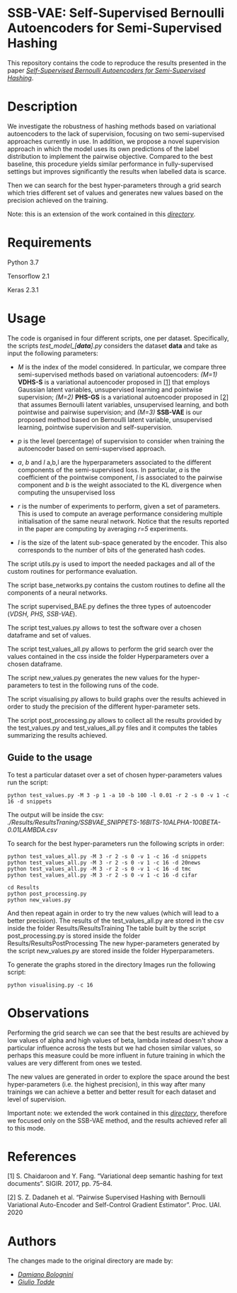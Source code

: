 # SSB-VAE: Self-Supervised Bernoulli Autoencoders for Semi-Supervised Hashing

This repository contains the code to reproduce the results presented in the paper 
[*Self-Supervised Bernoulli Autoencoders for Semi-Supervised Hashing*](https://arxiv.org/abs/2007.08799).
# Description

We investigate the robustness of hashing methods based on variational autoencoders 
to the lack of supervision, focusing on two semi-supervised approaches currently in use. 
In addition, we propose a novel supervision approach in which the model uses 
its own predictions of the label distribution to implement the pairwise objective. Compared to the best 
baseline, this procedure yields similar performance in 
fully-supervised settings but improves significantly the results when labelled data is scarce.

Then we can search for the best hyper-parameters through a grid search which tries different set of values 
and generates new values based on the precision achieved on the training.

Note: this is an extension of the work contained in this [*directory*](https://github.com/amacaluso/SSB-VAE).

# Requirements

Python 3.7

Tensorflow 2.1

Keras 2.3.1

# Usage

The code is organised in four different scripts, one per dataset. 
Specifically, the scripts *test_model_[**data**].py* considers the dataset **data** and take as input 
the following parameters:


- *M* is the index of the model considered. In particular, we compare three semi-supervised
 methods based on variational autoencoders: *(M=1)* **VDHS-S** is a variational autoencoder 
 proposed in [[1]](#1) that employs Gaussian latent variables, unsupervised learning and pointwise supervision; 
 *(M=2)* **PHS-GS** is a variational autoencoder proposed in [[2]](#2) that assumes Bernoulli latent variables, 
 unsupervised learning, and both pointwise and pairwise supervision; 
 and *(M=3)* **SSB-VAE** is our proposed method based on Bernoulli latent variable, unsupervised learning, pointwise 
 supervision and self-supervision.

- *p* is the level (percentage) of supervision to consider when training the autoencoder based on semi-supervised approach.
- *a*, *b* and *l* a,b,l are the hyperparameters associated to the different components of the semi-supervised
 loss. In particular, *a* is the coefficient of the pointwise component, *l* is associated to the pairwise component 
 and *b* is the weight associated to the KL divergence when computing the unsupervised loss
- *r* is the number of experiments to perform, given a set of parameters. This is used to compute an average performance
considering multiple initialisation of the same neural network. Notice that the results reported in the paper are 
computing by averaging *r=5* experiments.
- *l* is the size of the latent sub-space generated by the encoder. This also corresponds to the number of bits of 
the generated hash codes.

The script utils.py is used to import the needed packages and all of the custom routines for performance evaluation.

The script base_networks.py contains the custom routines to define all the components of a neural networks.

The script supervised_BAE.py defines the three types of autoencoder (*VDSH, PHS, SSB-VAE*).
 
The script test_values.py allows to test the software over a chosen dataframe and set of values.

The script test_values_all.py allows to perform the grid search over the values contained in the css inside the folder Hyperparameters over a chosen
dataframe.

The script new_values.py generates the new values for the hyper-parameters to test in the following runs of the code.

The script visualising.py allows to build graphs over the results achieved in order to study the precision of the different hyper-parameter sets.

The script post_processing.py allows to collect all the results provided by the test_values.py and test_values_all.py files and it computes the
 tables summarizing the results achieved.

## Guide to the usage

To test a particular dataset over a set of chosen hyper-parameters values run the script:
``` 
python test_values.py -M 3 -p 1 -a 10 -b 100 -l 0.01 -r 2 -s 0 -v 1 -c 16 -d snippets
```
The output will be inside the csv: *./Results/ResultsTraning/SSBVAE_SNIPPETS-16BITS-10ALPHA-100BETA-0.01LAMBDA.csv*

To search for the best hyper-parameters run the following scripts in order:
``` 
python test_values_all.py -M 3 -r 2 -s 0 -v 1 -c 16 -d snippets
python test_values_all.py -M 3 -r 2 -s 0 -v 1 -c 16 -d 20news
python test_values_all.py -M 3 -r 2 -s 0 -v 1 -c 16 -d tmc
python test_values_all.py -M 3 -r 2 -s 0 -v 1 -c 16 -d cifar

cd Results
python post_processing.py
python new_values.py
```
And then repeat again in order to try the new values (which will lead to a better precision).
The results of the test_values_all.py are stored in the csv inside the folder Results/ResultsTraining
The table built by the script post_processing.py is stored inside the folder Results/ResultsPostProcessing
The new hyper-parameters generated by the script new_values.py are stored inside the folder Hyperparameters.

To generate the graphs stored in the directory Images run the following script:
``` 
python visualising.py -c 16
```

# Observations

Performing the grid search we can see that the best results are achieved by low values of alpha and high values of beta, lambda instead doesn't show a particular influence 
across the tests but we had chosen similar values, so perhaps this measure could be more influent in future training in which the values are very different from ones we tested.

The new values are generated in order to explore the space around the best hyper-parameters (i.e. the highest precision), in this way after many trainings we can achieve a better and better result for each dataset and level of supervision.

Important note: we extended the work contained in this [*directory*](https://github.com/amacaluso/SSB-VAE), therefore we focused only on the SSB-VAE method, and the results achieved refer all to this mode.

# References
<a id="1">[1]</a> 
 S. Chaidaroon and Y. Fang. “Variational deep semantic hashing for text documents”. SIGIR. 2017, pp. 75–84. 

<a id="1">[2]</a>  S. Z. Dadaneh et al. “Pairwise Supervised Hashing with Bernoulli Variational Auto-Encoder and Self-Control Gradient Estimator”. Proc. UAI. 2020

# Authors

The changes made to the original directory are made by:
- [*Damiano Bolognini*](https://github.com/bolopenguin)
- [*Giulio Todde*](https://github.com/tox16)
